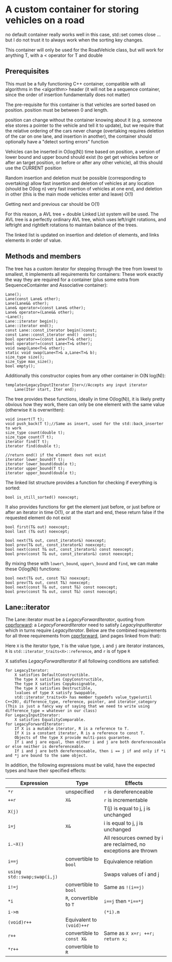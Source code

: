 A custom container for storing vehicles on a road
============
no default container really works well in this case, std::set comes close ... but I do not trust it to always work when the sorting key changes.

This container will only be used for the RoadVehicle class, but will work for anything T, with a < operator for T and double

Prerequisites
-------

This must be a fully functioning C++ container, compatible with all algorithms in the \<algorithm\> header (it will not be a sequence container, since the order of insertion fundamentally does not matter)

The pre-requisite for this container is that vehicles are sorted based on position.
position must be between 0 and length.

position can change without the container knowing about it (e.g. someone else stores a pointer to the vehicle and tell it to update), but we require that the relative ordering of the cars never change (overtaking requires deletion of the car on one lane, and insertion in another), the container should optionally have a "detect sorting errors" function

Vehicles can be inserted in O(log(N)) time based on position, a version of lower bound and upper bound should exist (to get get vehicles before or after an target position, or before or after any other vehicle), all this should use the CURRENT position

Random insertion and deletion must be possible (corresponding to overtaking)
allow fast insertion and deletion of vehicles at any location (should be O(log n)
very fast insertion of vehicles at one end, and deletion in other (this is the main mode vehicles enter and leave) O(1)

Getting next and previous car should be O(1)

For this reason, a AVL tree + double Linked List system will be used.
The AVL tree is a perfectly ordinary AVL tree, which uses left/right rotations, and leftright and rightleft rotations to maintain balance of the trees.

The linked list is updated on insertion and deletion of elements, and links elements in order of value.

Methods and members
-----
The tree has a custom iterator for stepping through the tree from lowest to smallest, it implements all requirements for containers: These work exactly the way they are required for a container (plus some extra from SequenceContainter and Associative container):


    Lane();
    Lane(const Lane& other);
    Lane(Lane&& other);
    Lane& operator=(const Lane& other);
    Lane& operator=(Lane&& other);
    ~Lane();
    Lane::iterator begin();
    Lane::iterator end();
    const Lane::const_iterator begin()const;
    const Lane::const_iterator end()  const;
    bool operator==(const Lane<T>& other);
    bool operator!=(const Lane<T>& other);
    void swap(Lane<T>& other);
    static void swap(Lane<T>& a,Lane<T>& b);
    size_type size();
    size_type max_size();
    bool empty();

Additionally this constructor copies from any other container in O(N log(N)):


    template<LegacyInputIterator Iter>//Accepts any input iterator
        Lane(Iter start, Iter end);


The tree provides these functions, ideally in time O(log(N)), it is likely pretty obvious how they work, there can only be one element with the same value (otherwise it is overwritten):

    void insert(T t);
    void push_back(T t);//Same as insert, used for the std::back_inserter to work
    size_type count(double t);
    size_type count(T t);
    iterator find(T t);
    iterator find(double t);

    //return end() if the element does not exist
    iterator lower_bound(T t);
    iterator lower_bound(double t);
    iterator upper_bound(T t);
    iterator upper_bound(double t);

The linked list structure provides a function for checking if everything is sorted:

    bool is_still_sorted() noexcept;

It also provides functions for get the element just before, or just before or after an iterator in time O(1), or at the start and end, these return false if the requested element do not exist

    bool first(T& out) noexcept;
    bool last (T& out) noexcept;

    bool next(T& out, const_iterator&) noexcept;
    bool prev(T& out, const_iterator&) noexcept;
    bool next(const T& out, const_iterator&) const noexcept;
    bool prev(const T& out, const_iterator&) const noexcept;

By mixing these with `lower\_bound`, `upper\_bound` and `find`, we can make these O(log(N)) functions:

    bool next(T& out, const T&) noexcept;
    bool prev(T& out, const T&) noexcept;
    bool next(const T& out, const T&) const noexcept;
    bool prev(const T& out, const T&) const noexcept;

Lane::iterator
------
The Lane::iterator must be a *LegacyForwardIterator*, quoting  from [cpprforward]: a *LegacyForwardIterator* need to satisfy *LegacyInputIterator* which in turns require *LegacyIterator*. Below are the combined requirements for all three requirements from [cpprforward], (and pages linked from that):

Here `X` is the iterator type, `T` is the value type, `i` and `j` are iterator instances, `R` is `std::iterator_traits<X>::reference`, and `r` is of type `R`

X satisfies *LegacyForwardIterator* if all following conditions are satisfied:


    for LegacyIterator:
        X satisfies DefaultConstructible.
        The type X satisfies CopyConstructible,
        The type X satisfies CopyAssignable,
        The type X satisfies Destructible,
        lvalues of type X satisfy Swappable,
        std::iterator_traits<X> has member typedefs value_type(until C++20), difference_type, reference, pointer, and iterator_category (This is just a fancy way of saying that we need to write using difference_type = whatever in our class)
    For LegacyInputIterator:
        X satisfies EqualityComparable.
    for LegacyForwardIterator:
        If X is a mutable iterator, R is a reference to T.
        If X is a constant iterator, R is a reference to const T.
        Objects of the type X provide multi-pass guarantee.
        If i and j are equal, then either i and j are both dereferenceable or else neither is dereferenceable.
        If i and j are both dereferenceable, then i == j if and only if *i and *j are bound to the same object.


In addition, the following expressions must be valid, have the expected types and have their specified effects:


|Expression   |	Type                      |  Effects                       |
|-------------|---------------------------|--------------------------------|
| `*r`        | unspecified               | `r` is dereferenceable         |
| `++r`       | `X&`                      | `r` is incrementable           |
| `X(j)`      |                           |  T(j) is equal to j, j is unchanged|
| `i=j`       | `X&`                      |  i is equal to j, j is unchanged|
| `i.~X()`    |                           |  All resources owned by i are reclaimed, no exceptions are thrown |
| `i==j`      | convertible to `bool`     |  Equivalence relation          |
| `using std::swap;swap(i,j)`|            |  Swaps values of i and j       |
| `i!=j`      | convertible to `bool`     |Same as `!(i==j)`               |
| `*i`        |`R`, convertible to `T`    |`i==j` then `*i==*j`            |
| `i->m`      |                           |`(*i).m`                        |
| `(void)r++` | Equivalent to `(void)++r` |                                |
| `r++`       | convertible to `const X&` | Same as `X x=r; ++r; return x;`|
| `*r++`      | convertible to `R`        |                                |





[cpprforward]:  https://en.cppreference.com/w/cpp/named_req/ForwardIterator "Cppreference, Forward Iterator"
